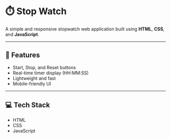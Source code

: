 # ⏱️ Stop Watch

A simple and responsive stopwatch web application built using **HTML**, **CSS**, and **JavaScript**.

---

## 🚀 Features

- Start, Stop, and Reset buttons
- Real-time timer display (HH:MM:SS)
- Lightweight and fast
- Mobile-friendly UI

---

## 💻 Tech Stack

- HTML
- CSS
- JavaScript


